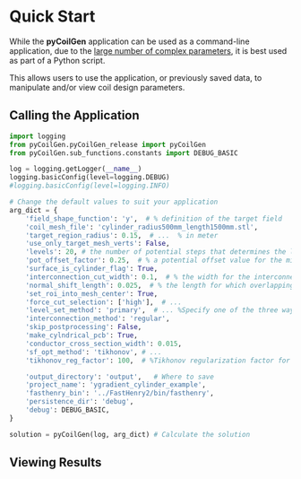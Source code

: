 # Quick Start
While the **pyCoilGen** application can be used as a command-line application, due to the [large number of complex parameters](./configuration.md), it is best used as part of a Python script. 

This allows users to use the application, or previously saved data, to manipulate and/or view coil design parameters.

## Calling the Application
```python
import logging 
from pyCoilGen.pyCoilGen_release import pyCoilGen
from pyCoilGen.sub_functions.constants import DEBUG_BASIC

log = logging.getLogger(__name__)
logging.basicConfig(level=logging.DEBUG)
#logging.basicConfig(level=logging.INFO)

# Change the default values to suit your application
arg_dict = {
    'field_shape_function': 'y',  # % definition of the target field
    'coil_mesh_file': 'cylinder_radius500mm_length1500mm.stl',
    'target_region_radius': 0.15,  # ...  % in meter
    'use_only_target_mesh_verts': False,        
    'levels': 20, # the number of potential steps that determines the later number of windings
    'pot_offset_factor': 0.25,  # % a potential offset value for the minimal and maximal contour potential ; must be between 0 and 1
    'surface_is_cylinder_flag': True,
    'interconnection_cut_width': 0.1,  # % the width for the interconnections are interconnected; in meter
    'normal_shift_length': 0.025,  # % the length for which overlapping return paths will be shifted along the surface normals; in meter
    'set_roi_into_mesh_center': True,
    'force_cut_selection': ['high'],  # ...
    'level_set_method': 'primary',  # ... %Specify one of the three ways the level sets are calculated: "primary","combined", or "independent"
    'interconnection_method': 'regular',
    'skip_postprocessing': False,
    'make_cylndrical_pcb': True,
    'conductor_cross_section_width': 0.015,
    'sf_opt_method': 'tikhonov', # ...
    'tikhonov_reg_factor': 100,  # %Tikhonov regularization factor for the SF optimization

    'output_directory': 'output',   # Where to save
    'project_name': 'ygradient_cylinder_example',
    'fasthenry_bin': '../FastHenry2/bin/fasthenry',
    'persistence_dir': 'debug',
    'debug': DEBUG_BASIC,
}

solution = pyCoilGen(log, arg_dict) # Calculate the solution
```

## Viewing Results

